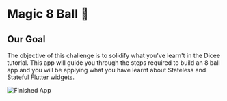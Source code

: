# Magic 8 Ball 🎱

## Our Goal

The objective of this challenge is to solidify what you've learn't in the Dicee tutorial. This app will guide you through the steps required to build an 8 ball app and you will be applying what you have learnt about Stateless and Stateful Flutter widgets.

![Finished App](https://github.com/londonappbrewery/Images/blob/master/8-ball-flutter-gif.gif)
